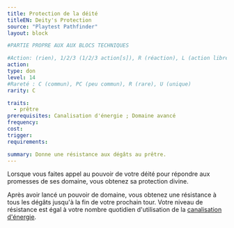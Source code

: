 ```yaml
---
title: Protection de la déité
titleEN: Deity's Protection
source: "Playtest Pathfinder"
layout: block

#PARTIE PROPRE AUX AUX BLOCS TECHNIQUES

#Action: (rien), 1/2/3 (1/2/3 action[s]), R (réaction), L (action libre)
action: 
type: don
level: 14
#Rareté : C (commun), PC (peu commun), R (rare), U (unique)
rarity: C

traits:
  - prêtre
prerequisites: Canalisation d'énergie ; Domaine avancé
frequency: 
cost: 
trigger: 
requirements:

summary: Donne une résistance aux dégâts au prêtre.
---
```


Lorsque vous faites appel au pouvoir de votre déité pour répondre aux promesses de ses domaine, vous obtenez sa protection divine.

Après avoir lancé un pouvoir de domaine, vous obtenez une résistance à tous les dégâts jusqu'à la fin de votre prochain tour. Votre niveau de résistance est égal à votre nombre quotidien d'utilisation de la [canalisation d'énergie](/classes/prêtre.html#canalisation-dénergie).
